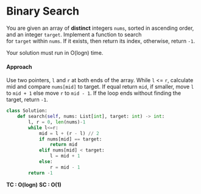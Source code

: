 # Binary Search

You are given an array of **distinct** integers `nums`, sorted in ascending order, and an integer `target`. Implement a function to search for `target` within `nums`. If it exists, then return its index, otherwise, return `-1`.

Your solution must run in O(logn) time.

#### Approach
Use two pointers, `l` and `r` at both ends of the array. While `l` <= `r`, calculate mid and compare `nums[mid]` to target. If equal return `mid`, if smaller, move `l` to `mid + 1` else move `r` to `mid - 1`. If the loop ends without finding the target, return `-1`.

```python
class Solution:
    def search(self, nums: List[int], target: int) -> int:
        l, r = 0, len(nums)-1
        while l<=r:
            mid = l + (r - l) // 2
            if nums[mid] == target:
                return mid
            elif nums[mid] < target:
                l = mid + 1
            else:
                r = mid - 1
        return -1
```

**TC : O(logn)**
**SC : O(1)**
